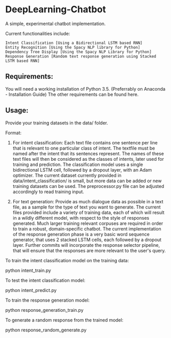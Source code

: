 # DeepLearning-Chatbot

A simple, experimental chatbot implementation.

Current functionalities include:

    Intent Classification [Using a Bidirectional LSTM based RNN]
    Entity Recognition [Using the Spacy NLP library for Python]
    Dependency Tree Display [Using the Spacy NLP Library for Python]
    Response Generation [Random text response generation using Stacked LSTM based RNN]
    
## Requirements:

   You will need a working installation of Python 3.5. (Preferrably on Anaconda - Installation Guide)
   The other requirements can be found here.

## Usage:

Provide your training datasets in the data/ folder.

Format: 

1. For intent classification:
    Each text file contains one sentence per line that is relevant to one particular class of intent. The textfile must be named after the intent that its sentences represent. The names of these text files will then be considered as the classes of intents, later used for training and prediction. The classification model uses a single bidirectional LSTM cell, followed by a dropout layer, with an Adam optimizer.
    The current dataset currently provided in data/intent_classification/ is small, but more data can be added or new training datasets can be used. The preprocessor.py file can be adjusted accordingly to read training input.

2. For text generation:
    Provide as much dialogue data as possible in a text file, as a sample for the type of text you want to generate.
    The current files provided include a variety of training data, each of which will result in a wildly different model, with respect to the style of responses generated.
    Much larger training relevant corpuses are required in order to train a robust, domain-specific chatbot. The current implementation of the response generation phase is a very basic word sequence generator, that uses 2 stacked LSTM cells, each followed by a dropout layer.
    Further commits will incorporate the response selector pipeline, that will ensure that the responses are more relevant to the user's query.
    
To train the intent classification model on the training data:

python intent_train.py

To test the intent classification model:

python intent_predict.py

To train the response generation model:

python response_generation_train.py

To generate a random response from the trained model:

python response_random_generate.py
    
